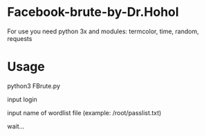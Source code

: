 # Facebook-brute-by-Dr.Hohol
For use you need python 3x and modules: termcolor, time, random, requests
# Usage

python3 FBrute.py

input login

input name of wordlist file (example: /root/passlist.txt)

wait...
